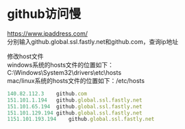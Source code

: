 # github访问慢
https://www.ipaddress.com/  
分别输入github.global.ssl.fastly.net和github.com，查询ip地址  


修改host文件  
windows系统的hosts文件的位置如下：C:\Windows\System32\drivers\etc\hosts  
mac/linux系统的hosts文件的位置如下：/etc/hosts  

```js
140.82.112.3	github.com
151.101.1.194	github.global.ssl.fastly.net
151.101.65.194	github.global.ssl.fastly.net
151.101.129.194	github.global.ssl.fastly.net
1151.101.193.194	github.global.ssl.fastly.net
```
